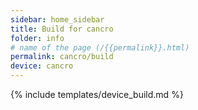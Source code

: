 ```yaml
---
sidebar: home_sidebar
title: Build for cancro
folder: info
# name of the page (/{{permalink}}.html)
permalink: cancro/build
device: cancro
---
```

{% include templates/device_build.md %}
